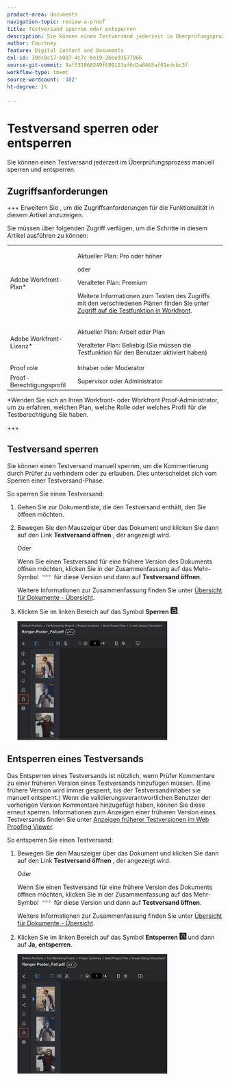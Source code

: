 ```yaml
---
product-area: documents
navigation-topic: review-a-proof
title: Testversand sperren oder entsperren
description: Sie können einen Testversand jederzeit im Überprüfungsprozess manuell sperren und entsperren.
author: Courtney
feature: Digital Content and Documents
exl-id: 39dc8c17-b087-4c7c-be19-3bbe93577966
source-git-commit: 8af531868249f609113af6d2a8465af01edcbc3f
workflow-type: tm+mt
source-wordcount: '382'
ht-degree: 1%

---
```


# Testversand sperren oder entsperren

Sie können einen Testversand jederzeit im Überprüfungsprozess manuell sperren und entsperren.

## Zugriffsanforderungen

+++ Erweitern Sie , um die Zugriffsanforderungen für die Funktionalität in diesem Artikel anzuzeigen.

Sie müssen über folgenden Zugriff verfügen, um die Schritte in diesem Artikel ausführen zu können:

<table style="table-layout:auto"> 
 <col> 
 <col> 
 <tbody> 
  <tr> 
   <td role="rowheader">Adobe Workfront-Plan*</td> 
   <td> <p>Aktueller Plan: Pro oder höher</p> <p>oder</p> <p>Veralteter Plan: Premium</p> <p>Weitere Informationen zum Testen des Zugriffs mit den verschiedenen Plänen finden Sie unter <a href="/help/quicksilver/administration-and-setup/manage-workfront/configure-proofing/access-to-proofing-functionality.md" class="MCXref xref">Zugriff auf die Testfunktion in Workfront</a>.</p> </td> 
  </tr> 
  <tr> 
   <td role="rowheader">Adobe Workfront-Lizenz*</td> 
   <td> <p>Aktueller Plan: Arbeit oder Plan</p> <p>Veralteter Plan: Beliebig (Sie müssen die Testfunktion für den Benutzer aktiviert haben)</p> </td> 
  </tr> 
  <tr> 
   <td role="rowheader">Proof role</td> 
   <td>Inhaber oder Moderator</td> 
  </tr> 
  <tr> 
   <td role="rowheader">Proof-Berechtigungsprofil </td> 
   <td>Supervisor oder Administrator</td> 
  </tr> 
 </tbody> 
</table>

&#42;Wenden Sie sich an Ihren Workfront- oder Workfront Proof-Administrator, um zu erfahren, welchen Plan, welche Rolle oder welches Profil für die Testberechtigung Sie haben.

+++

## Testversand sperren

Sie können einen Testversand manuell sperren, um die Kommentierung durch Prüfer zu verhindern oder zu erlauben. Dies unterscheidet sich vom Sperren einer Testversand-Phase.

So sperren Sie einen Testversand:

1. Gehen Sie zur Dokumentliste, die den Testversand enthält, den Sie öffnen möchten.
1. Bewegen Sie den Mauszeiger über das Dokument und klicken Sie dann auf den Link **Testversand öffnen** , der angezeigt wird.

   Oder

   Wenn Sie einen Testversand für eine frühere Version des Dokuments öffnen möchten, klicken Sie in der Zusammenfassung auf das Mehr-Symbol ![](assets/more-icon.png) für diese Version und dann auf **Testversand öffnen**.

   Weitere Informationen zur Zusammenfassung finden Sie unter [Übersicht für Dokumente - Übersicht](../../../../documents/managing-documents/summary-for-documents.md).

1. Klicken Sie im linken Bereich auf das Symbol **Sperren** ![](assets/unlock-proof-icon.png).

   ![](assets/lock-proof-350x277.png)

## Entsperren eines Testversands

Das Entsperren eines Testversands ist nützlich, wenn Prüfer Kommentare zu einer früheren Version eines Testversands hinzufügen müssen. (Eine frühere Version wird immer gesperrt, bis der Testversandinhaber sie manuell entsperrt.) Wenn die validierungsverantwortlichen Benutzer der vorherigen Version Kommentare hinzugefügt haben, können Sie diese erneut sperren. Informationen zum Anzeigen einer früheren Version eines Testversands finden Sie unter [Anzeigen früherer Testversionen im Web Proofing Viewer](../../../../workfront-proof/wp-work-proofsfiles/review-proofs-wpv/view-previous-proof-versions.md).

So entsperren Sie einen Testversand:

1. Bewegen Sie den Mauszeiger über das Dokument und klicken Sie dann auf den Link **Testversand öffnen** , der angezeigt wird.

   Oder

   Wenn Sie einen Testversand für eine frühere Version des Dokuments öffnen möchten, klicken Sie in der Zusammenfassung auf das Mehr-Symbol ![](assets/more-icon.png) für diese Version und dann auf **Testversand öffnen**.

   Weitere Informationen zur Zusammenfassung finden Sie unter [Übersicht für Dokumente - Übersicht](../../../../documents/managing-documents/summary-for-documents.md).

1. Klicken Sie im linken Bereich auf das Symbol **Entsperren** ![](assets/unlock-proof-icon.png) und dann auf **Ja, entsperren**.

   ![](assets/copy-of-unlock-proof-350x279.png)
